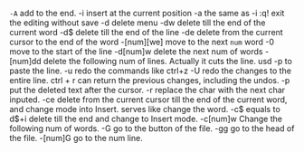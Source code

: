 `-A` add to the end.
-i insert at the current position
-a the same as -i
:q! exit the editing without save
-d delete menu
    -dw delete till the end of the current word
    -d$ delete till the end of the line
    -de delete from the current cursor to the end of the word
-[num][we] move to the next `num` word
-0 move to the start of the line
-d[num]w delete the next num of words
-[num]dd delete the following num of lines. Actually it cuts the line. usd -p to paste the line.
-u redo the commands
    like ctrl+z
    -U redo the changes to the entire line.
    ctrl + r can return the previous changes, including the undos.
-p put the deleted text after the cursor.
-r replace the char with the next char inputed.
-ce delete from the current cursor till the end of the current word, and change mode into Insert. serves like change the word.
    -c$ equals to d$+i delete till the end and change to Insert mode.
    -c[num]w Change the following num of words.
-G go to the button of the file.
    -gg go to the head of the file.
    -[num]G go to the num line.



